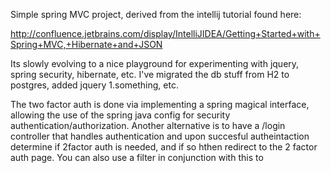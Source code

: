Simple spring MVC project, derived from the intellij tutorial found here:

http://confluence.jetbrains.com/display/IntelliJIDEA/Getting+Started+with+Spring+MVC,+Hibernate+and+JSON

Its slowly evolving to a nice playground for experimenting with jquery, spring security, hibernate, etc.  I've migrated
the db stuff from H2 to postgres, added jquery 1.something, etc.

The two factor auth is done via implementing a spring magical interface, allowing
the use of the spring java config for security authentication/authorization.
Another alternative is to have a /login controller that handles authentication
and upon succesful autheintaction determine if 2factor auth is needed, and if so
hthen redirect to the 2 factor auth page.  You can also use a filter in conjunction
with this to



